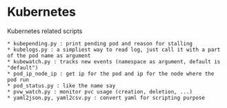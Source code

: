# Kubernetes

  Kubernetes related scripts

    * kubepending.py : print pending pod and reason for stalling 
    * kubelogs.py : a simpliest way to read log, just call it with a part of the pod name as argument
    * kubewatch.py : tracks new events (namespace as argument, default is "default")
    * pod_ip_node_ip : get ip for the pod and ip for the node where the pod run
    * pod_status.py : like the name say
    * pvw_watch.py : monitor pvc usage (creation, deletion, ...)
    * yaml2json.py, yaml2csv.py : convert yaml for scripting purpose

